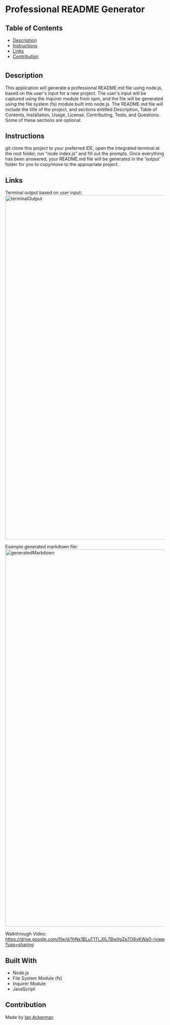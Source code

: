 # Professional README Generator

## Table of Contents

- [Description](#Description)
- [Instructions](#Instructions)
- [Links](#Links)
- [Contribution](#Contribution)

#

## Description

This application will generate a professional README.md file using node.js, based on the user's input for a new project. The user's input will be captured using the Inquirer module from npm, and the file will be generated using the file system (fs) module built into node.js. The README.md file will include the title of the project, and sections entitled Description, Table of Contents, Installation, Usage, License, Contributing, Tests, and Questions. Some of these sections are optional.

## Instructions
git clone this project to your preferred IDE, open the integrated terminal at the root folder, run "node index.js" and fill out the prompts. 
Once everything has been answered, your README.md file will be generated in the 'output' folder for you to copy/move to the appropriate project.

## Links

Terminal output based on user input:
<img width="1085" alt="terminalOutput" src="https://user-images.githubusercontent.com/47282257/163699273-c2b1b92d-63fe-44e3-86a4-c71f38132acd.png">

Example generated markdown file:
<img width="1189" alt="generatedMarkdown" src="https://user-images.githubusercontent.com/47282257/163699272-06fff369-eb0b-4998-83e9-33c3af56e6ba.png">

Walkthrough Video:
https://drive.google.com/file/d/1hNx1BLuT1Tj_XIL7BwIIgZe7O8vKWaO-/view?usp=sharing

## Built With

- Node.js
- File System Module (fs)
- Inquirer Module
- JavaScript

## Contribution

Made by [Ian Ackerman](https://github.com/ianaack)
